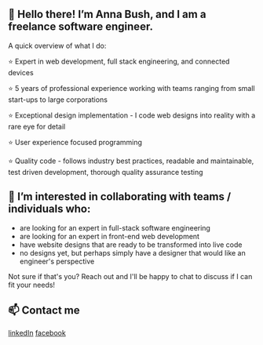 ## 👋 Hello there! I’m Anna Bush, and I am a freelance software engineer.

A quick overview of what I do:

⭐ Expert in web development, full stack engineering, and connected devices

⭐ 5 years of professional experience working with teams ranging from small start-ups to large corporations

⭐ Exceptional design implementation - I code web designs into reality with a rare eye for detail 

⭐ User experience focused programming

⭐ Quality code - follows industry best practices, readable and maintainable, test driven development, thorough quality assurance testing

## 👀 I’m interested in collaborating with teams / individuals who:
- are looking for an expert in full-stack software engineering
- are looking for an expert in front-end web development
- have website designs that are ready to be transformed into live code
- no designs yet, but perhaps simply have a designer that would like an engineer's perspective

Not sure if that's you? Reach out and I'll be happy to chat to discuss if I can fit your needs!

## 📫 Contact me 
[linkedIn](https://www.linkedin.com/in/anna-bush-software/)
[facebook](https://www.facebook.com/profile.php?id=100087130495183)
